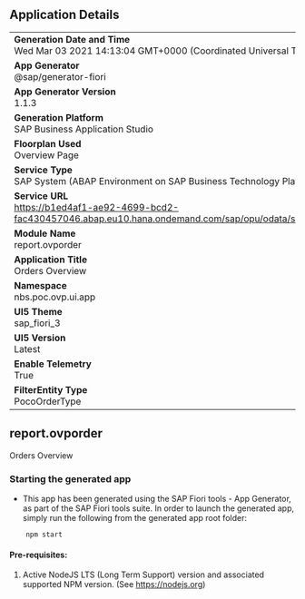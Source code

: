 ## Application Details
|               |
| ------------- |
|**Generation Date and Time**<br>Wed Mar 03 2021 14:13:04 GMT+0000 (Coordinated Universal Time)|
|**App Generator**<br>@sap/generator-fiori|
|**App Generator Version**<br>1.1.3|
|**Generation Platform**<br>SAP Business Application Studio|
|**Floorplan Used**<br>Overview Page|
|**Service Type**<br>SAP System (ABAP Environment on SAP Business Technology Platform)|
|**Service URL**<br>https://b1ed4af1-ae92-4699-bcd2-fac430457046.abap.eu10.hana.ondemand.com/sap/opu/odata/sap/ZPOCO_UI_ORDER_OVP_O2/
|**Module Name**<br>report.ovporder|
|**Application Title**<br>Orders Overview |
|**Namespace**<br>nbs.poc.ovp.ui.app|
|**UI5 Theme**<br>sap_fiori_3|
|**UI5 Version**<br>Latest|
|**Enable Telemetry**<br>True|
|**FilterEntity Type**<br>PocoOrderType|

## report.ovporder

Orders Overview 

### Starting the generated app

-   This app has been generated using the SAP Fiori tools - App Generator, as part of the SAP Fiori tools suite.  In order to launch the generated app, simply run the following from the generated app root folder:

```
    npm start
```


#### Pre-requisites:

1. Active NodeJS LTS (Long Term Support) version and associated supported NPM version.  (See https://nodejs.org)


